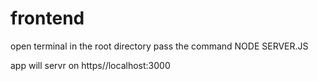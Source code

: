 # frontend
open terminal in the root directory 
pass the command NODE SERVER.JS

app will servr on https//localhost:3000
